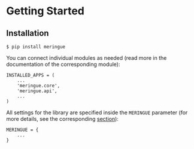# Getting Started


## Installation

```console
$ pip install meringue
```

You can connect individual modules as needed (read more in the documentation of the corresponding module):

```pycon
INSTALLED_APPS = (
    ...
    'meringue.core',
    'meringue.api',
    ...
)
```


All settings for the library are specified inside the `MERINGUE` parameter (for more details, see the corresponding [section](./conf.md)):

```pycon
MERINGUE = {
    ...
}
```
